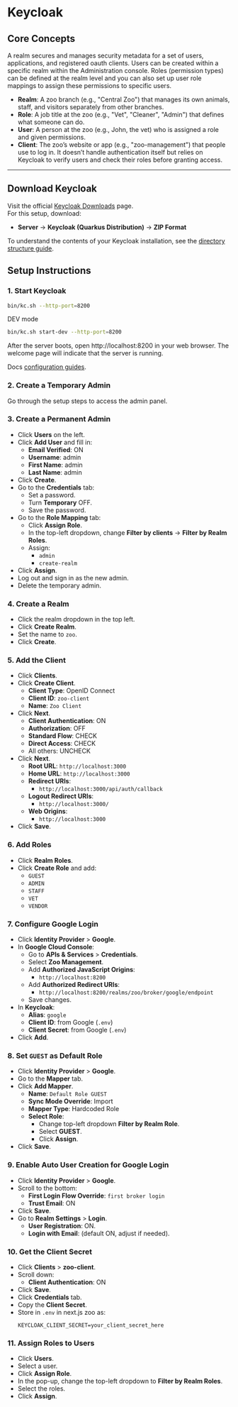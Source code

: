 # Keycloak

## Core Concepts

A realm secures and manages security metadata for a set of users, applications, and registered oauth clients. 
Users can be created within a specific realm within the Administration console. 
Roles (permission types) can be defined at the realm level 
and you can also set up user role mappings to assign these permissions to specific users.

- **Realm**: A zoo branch (e.g., "Central Zoo") that manages its own animals, staff, and visitors separately from other branches.
- **Role**: A job title at the zoo (e.g., "Vet", "Cleaner", "Admin") that defines what someone can do.
- **User**: A person at the zoo (e.g., John, the vet) who is assigned a role and given permissions.
- **Client**: The zoo’s website or app (e.g., "zoo-management") that people use to log in. It doesn’t handle authentication itself but relies on Keycloak to verify users and check their roles before granting access.



---

## Download Keycloak  
Visit the official [Keycloak Downloads](https://www.keycloak.org/downloads) page.  
For this setup, download:  
- **Server** → **Keycloak (Quarkus Distribution)** → **ZIP Format**

To understand the contents of your Keycloak installation, see the [directory structure guide](https://www.keycloak.org/server/directory-structure).

## Setup Instructions

### 1. Start Keycloak
```sh
bin/kc.sh --http-port=8200
```
DEV mode
```sh
bin/kc.sh start-dev --http-port=8200
```

After the server boots, open http://localhost:8200 in your web browser. The welcome page will indicate that the server is running.

Docs [configuration guides](https://www.keycloak.org/guides#server).

### 2. Create a Temporary Admin  
Go through the setup steps to access the admin panel.

### 3. Create a Permanent Admin  
- Click **Users** on the left.
- Click **Add User** and fill in:
  - **Email Verified**: ON
  - **Username**: admin
  - **First Name**: admin
  - **Last Name**: admin
- Click **Create**.
- Go to the **Credentials** tab:
  - Set a password.
  - Turn **Temporary** OFF.
  - Save the password.
- Go to the **Role Mapping** tab:
  - Click **Assign Role**.
  - In the top-left dropdown, change **Filter by clients** → **Filter by Realm Roles**.
  - Assign:
    - `admin`
    - `create-realm`
- Click **Assign**.
- Log out and sign in as the new admin.
- Delete the temporary admin.

### 4. Create a Realm
- Click the realm dropdown in the top left.
- Click **Create Realm**.
- Set the name to `zoo`.
- Click **Create**.

### 5. Add the Client
- Click **Clients**.
- Click **Create Client**.
  - **Client Type**: OpenID Connect
  - **Client ID**: `zoo-client`
  - **Name**: `Zoo Client`
- Click **Next**.
  - **Client Authentication**: ON
  - **Authorization**: OFF
  - **Standard Flow**: CHECK
  - **Direct Access**: CHECK
  - All others: UNCHECK
- Click **Next**.
  - **Root URL**: `http://localhost:3000`
  - **Home URL**: `http://localhost:3000`
  - **Redirect URIs**:  
    - `http://localhost:3000/api/auth/callback`
  - **Logout Redirect URIs**:
    - `http://localhost:3000/`
  - **Web Origins**:
    - `http://localhost:3000`
- Click **Save**.

### 6. Add Roles
- Click **Realm Roles**.
- Click **Create Role** and add:
  - `GUEST`
  - `ADMIN`
  - `STAFF`
  - `VET`
  - `VENDOR`

### 7. Configure Google Login
- Click **Identity Provider** > **Google**.
- In **Google Cloud Console**:
  - Go to **APIs & Services** > **Credentials**.
  - Select **Zoo Management**.
  - Add **Authorized JavaScript Origins**:
    - `http://localhost:8200`
  - Add **Authorized Redirect URIs**:
    - `http://localhost:8200/realms/zoo/broker/google/endpoint`
  - Save changes.
- In **Keycloak**:
  - **Alias**: `google`
  - **Client ID**: from Google (`.env`)
  - **Client Secret**: from Google (`.env`)
- Click **Add**.

### 8. Set `GUEST` as Default Role
- Click **Identity Provider** > **Google**.
- Go to the **Mapper** tab.
- Click **Add Mapper**.
  - **Name**: `Default Role GUEST`
  - **Sync Mode Override**: Import
  - **Mapper Type**: Hardcoded Role
  - **Select Role**:
    - Change top-left dropdown **Filter by Realm Role**.
    - Select **GUEST**.
    - Click **Assign**.
- Click **Save**.

### 9. Enable Auto User Creation for Google Login
- Click **Identity Provider** > **Google**.
- Scroll to the bottom:
  - **First Login Flow Override**: `first broker login`
  - **Trust Email**: ON
- Click **Save**.
- Go to **Realm Settings** > **Login**.
  - **User Registration**: ON.
  - **Login with Email**: (default ON, adjust if needed).

### 10. Get the Client Secret
- Click **Clients** > **zoo-client**.
- Scroll down:
  - **Client Authentication**: ON
- Click **Save**.
- Click **Credentials** tab.
- Copy the **Client Secret**.
- Store in `.env` in next.js zoo as:
  ```env
  KEYCLOAK_CLIENT_SECRET=your_client_secret_here
  ```

### 11. Assign Roles to Users
- Click **Users**.
- Select a user.
- Click **Assign Role**.
- In the pop-up, change the top-left dropdown to **Filter by Realm Roles**.
- Select the roles.
- Click **Assign**.